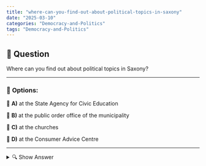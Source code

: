 ```yaml
---
title: "where-can-you-find-out-about-political-topics-in-saxony"
date: "2025-03-10"
categories: "Democracy-and-Politics"
tags: "Democracy-and-Politics"
---
```


## 📌 **Question**

Where can you find out about political topics in Saxony?



---

### 📝 **Options:**

🔘 **A)** at the State Agency for Civic Education

🔘 **B)** at the public order office of the municipality

🔘 **C)** at the churches

🔘 **D)** at the Consumer Advice Centre

---

<details>
  <summary>🔍 Show Answer</summary>

  <p>
💡  <b>Correct Answer:</b>  a
  </p>
  <p>
    📖<b>Explanation:</b>
    In Saxony, citizens have various opportunities to find out about political topics. There are government institutions, non-profit organisations and counselling centres that offer information materials, events and training. These institutions promote political understanding and the participation of the population by explaining current developments, offering platforms for discussion and providing educational opportunities. Whether through political education institutions, local authorities or specialised centres – there are numerous contact points in Saxony that facilitate access to political information and strengthen the commitment of citizens.
  </p>
</details>
